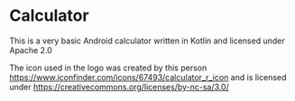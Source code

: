 # Calculator

This is a very basic Android calculator written in Kotlin and licensed under Apache 2.0

The icon used in the logo was created by this person https://www.iconfinder.com/icons/67493/calculator_r_icon and is licensed under https://creativecommons.org/licenses/by-nc-sa/3.0/
